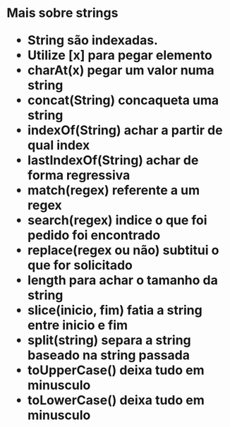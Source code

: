 <h1> Mais sobre strings

* String são indexadas.
* Utilize [x] para pegar elemento
* charAt(x) pegar um valor numa string
* concat(String) concaqueta uma string
* indexOf(String) achar a partir de qual index
* lastIndexOf(String) achar de forma regressiva
* match(regex) referente a um regex
* search(regex) indice o que foi pedido foi encontrado
* replace(regex ou não) subtitui o que for solicitado
* length para achar o tamanho da string
* slice(inicio, fim) fatia a string entre inicio e fim
* split(string) separa a string baseado na string passada
* toUpperCase() deixa tudo em minusculo
* toLowerCase() deixa tudo em minusculo
